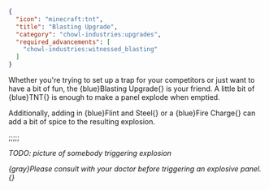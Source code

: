 ```json
{
  "icon": "minecraft:tnt",
  "title": "Blasting Upgrade",
  "category": "chowl-industries:upgrades",
  "required_advancements": [
    "chowl-industries:witnessed_blasting"
  ]
}
```

Whether you're trying to set up a trap for your competitors or just want to have a bit of fun, the {blue}Blasting Upgrade{}
is your friend. A little bit of {blue}TNT{} is enough to make a panel explode when emptied.


Additionally, adding in {blue}Flint and Steel{} or a {blue}Fire Charge{} can add a bit of spice to the resulting explosion.

;;;;;

*TODO: picture of somebody triggering explosion*

*{gray}Please consult with your doctor before triggering an explosive panel.{}*